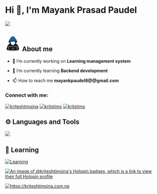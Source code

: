 <h1 align="left">Hi 👋, I'm Mayank Prasad Paudel</h1>
<p align="left">
  <a href="https://github.com/DenverCoder1/readme-typing-svg"><img src="https://readme-typing-svg.herokuapp.com?font=Time+New+Roman&color=cyan&size=20&lines=Web+Developer;Passionate+Musician;Tech+enthusiast"></a>
</p>

## <picture><img loading="eager" src = "https://github.com/0xAbdulKhalid/0xAbdulKhalid/raw/main/assets/mdImages/about_me.gif" width = 50px></picture> **About me**

- 🔭 I’m currently working on **Learning management system**

- 🌱 I’m currently learning **Backend development**


- 📫 How to reach me **mayankpaudel8@@gmail.com**

<h3 align="left">Connect with me:</h3>
<p align="left">
<a href="https://linkedin.com/in/kriteshtimsina" target="blank"><img align="center" src="https://raw.githubusercontent.com/rahuldkjain/github-profile-readme-generator/master/src/images/icons/Social/linked-in-alt.svg" alt="kriteshtimsina" height="30" width="40" /></a>
<a href="https://twitter.com/kritstims" target="blank"><img align="center" src="https://raw.githubusercontent.com/rahuldkjain/github-profile-readme-generator/master/src/images/icons/Social/twitter.svg" alt="kritstims" height="30" width="40" /></a>
<a href="https://www.youtube.com/c/kritstims" target="blank"><img align="center" src="https://raw.githubusercontent.com/rahuldkjain/github-profile-readme-generator/master/src/images/icons/Social/youtube.svg" alt="kritstims" height="30" width="40" /></a>
</p>

## ⚙️ Languages and Tools
<p align="left">
<a href="#">
    <img src="https://skillicons.dev/icons?i=js,ts,react,nextjs,html,css,sass,tailwind,figma,redux,git" />
</a>
</p>

## 📖 Learning
[![Learning](https://skillicons.dev/icons?i=nodejs,express,prisma,postgres)](#)

[![An image of @kriteshtimsina's Holopin badges, which is a link to view their full Holopin profile](https://holopin.me/kriteshtimsina)](https://holopin.io/@kriteshtimsina)

<a href="https://chromedino.com">
  <picture>
    <source media="(prefers-color-scheme: dark)" srcset="./dino-dark.gif" />
    <img alt="https://kriteshtimsina.com.np" src="./dino-dark.gif" />
  </picture>
</a>
